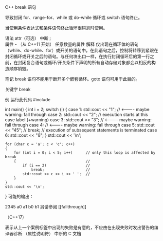 C++ break 语句
 
导致封闭 for、range-for、while 或 do-while 循环或 switch 语句终止。

当使用条件表达式和条件语句终止循环很尴尬时使用。

语法
attr（可选） 中断 ;		
属性	-	（从 C++11 开始） 任意数量的属性
解释
仅出现在循环体的语句 （while、do-while、for）或开关的语句中。在此语句之后，控制将转移到紧跟在封闭循环或开关之后的语句。与任何块出口一样，在执行封闭循环后的第一行之前，在封闭复合语句或循环/开关条件下声明的所有自动存储对象都会以相反的构造顺序销毁。

笔记
break 语句不能用于断开多个嵌套循环。goto 语句可用于此目的。

关键字
break

例
运行此代码
#include <iostream>
 
int main()
{
    int i = 2;
    switch (i)
    {
        case 1: std::cout << "1";   // <---- maybe warning: fall through
        case 2: std::cout << "2";   // execution starts at this case label (+warning)
        case 3: std::cout << "3";   // <---- maybe warning: fall through
        case 4:                     // <---- maybe warning: fall through
        case 5: std::cout << "45";  //
                break;              // execution of subsequent statements is terminated
        case 6: std::cout << "6";
    }
    std::cout << '\n';
 
    for (char c = 'a'; c < 'c'; c++)
    {
        for (int i = 0; i < 5; i++)      // only this loop is affected by break
        {                                //
            if (i == 2)                  //
                break;                   //
            std::cout << c << i << ' ';  //
        }
    }
    std::cout << '\n';
}
可能的输出：

2345
a0 a1 b0 b1
另请参阅
[[fallthrough]]
  
（C++17）
 
表示从上一个案例标签中出现的失败是有意的，不应由在出现失败时发出警告的编译器诊断
（属性说明符）
中断的 C 文档